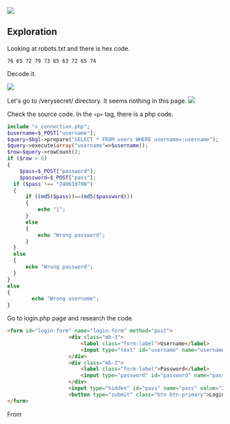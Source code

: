 <img src="https://github.com/wasny0ps/TIMTAL-CTF-Writeups/blob/main/2022/TIMTAL%20IoT/img/index.png">

## Exploration

Looking at robots.txt and there is hex code.

```hex
76 65 72 79 73 65 63 72 65 74
```
Decode it.

<img src="https://github.com/wasny0ps/TIMTAL-CTF-Writeups/blob/main/2022/TIMTAL%20IoT/img/hex.png">

Let's go to /verysecret/ directory. It seems nothing in this page.
<img src="https://github.com/wasny0ps/TIMTAL-CTF-Writeups/blob/main/2022/TIMTAL%20IoT/img/secret.png">

Check the source code. In the ```<p>``` tag, there is a php code.
```php
include "v_connection.php";
$username=$_POST["username"];
$query=$bgl->prepare("SELECT * FROM users WHERE username=:username");
$query->execute(array("username"=>$username));
$row=$query->rowCount();
if ($row > 0) 
{
	$pass=$_POST["password"];
	$password=$_POST["pass"];
  if ($pass !== "240610708") 
  {
	  if ((md5($pass))==(md5($password))) 
	  {
		  echo "1";
	  }
	  else
	  {
		  echo "Wrong password";
	  }
  } 
  else
  {
	  echo "Wrong password";
  }
} 
else 
{
		echo "Wrong username";
}
```
Go to login.php page and research the code.
```html
<form id="login-form" name="login-form" method="post">
					<div class="mb-3">
						<label class="form-label">Username</label>
						<input type="text" id="username" name="username" class="form-control"required>
					</div>
					<div class="mb-3">
						<label class="form-label">Password</label>
						<input type="password" id="password" name="password" class="form-control"required>
					</div>
					<input type="hidden" id="pass" name="pass" value="240610708">
					<button type="submit" class="btn btn-primary">Login</button>
</form>
```
From 
